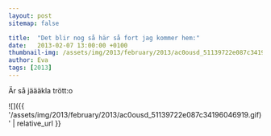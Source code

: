 ```yaml
---
layout: post
sitemap: false

title:  "Det blir nog så här så fort jag kommer hem:"
date:   2013-02-07 13:00:00 +0100
thumbnail-img: /assets/img/2013/february/2013/ac0ousd_51139722e087c34196046919.gif
author: Eva
tags: [2013]
---
```





Är så jäääkla trött:o

![]({{ '/assets/img/2013/february/2013/ac0ousd_51139722e087c34196046919.gif)'  | relative_url }}

